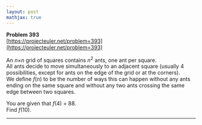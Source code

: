```yaml
---
layout: post
mathjax: true
---
```

**Problem 393**  
[https://projecteuler.net/problem=393](https://projecteuler.net/problem=393)

<p>
An  <var>n</var>×<var>n</var> grid of squares contains  <var>n</var><sup>2</sup> ants, one ant per square.<br />
All ants decide to move simultaneously to an adjacent square (usually 4 possibilities, except for ants on the edge of the grid or at the corners).<br />
We define <var>f</var>(<var>n</var>) to be the number of ways this can happen without any ants ending on the same square and without any two ants crossing the same edge between two squares.
</p>
<p>
You are given that <var>f</var>(4) = 88.<br />
Find  <var>f</var>(10).
</p>

---
